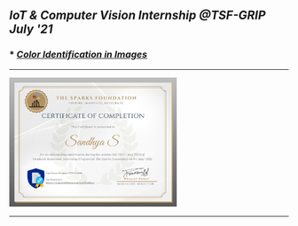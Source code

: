 ## _IoT &amp; Computer Vision Internship @TSF-GRIP July '21_

### * _[Color Identification in Images](https://github.com/sansuthi/Computer-Vision-The-Sparks-Foundation/blob/main/TASK%20%232/Task2%20Description.md)_
---
<img src="Certificate.png" width="60%" height="60%">

---
